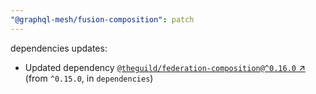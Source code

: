```yaml
---
"@graphql-mesh/fusion-composition": patch
---
```

dependencies updates:
  - Updated dependency [`@theguild/federation-composition@^0.16.0` ↗︎](https://www.npmjs.com/package/@theguild/federation-composition/v/0.16.0) (from `^0.15.0`, in `dependencies`)
